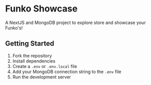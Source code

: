 # Funko Showcase

A NextJS and MongoDB project to explore store and showcase your Funko's!

## Getting Started

1. Fork the repository
2. Install dependencies
3. Create a `.env` or `.env.local` file
4. Add your MongoDB connection string to the `.env` file
5. Run the development server
